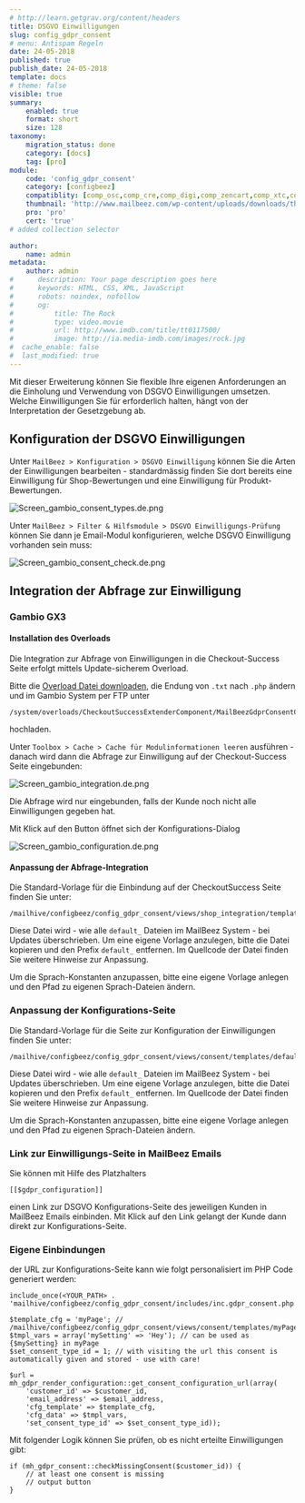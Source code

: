 ```yaml
---
# http://learn.getgrav.org/content/headers
title: DSGVO Einwilligungen
slug: config_gdpr_consent
# menu: Antispam Regeln
date: 24-05-2018
published: true
publish_date: 24-05-2018
template: docs
# theme: false
visible: true
summary:
    enabled: true
    format: short
    size: 128
taxonomy:
    migration_status: done
    category: [docs]
    tag: [pro]
module:
    code: 'config_gdpr_consent'
    category: [configbeez]
    compatiblity: [comp_osc,comp_cre,comp_digi,comp_zencart,comp_xtc,comp_xtcm2,comp_gambio]
    thumbnail: 'http://www.mailbeez.com/wp-content/uploads/downloads/thumbnails/2014/04/icon_32.png'
    pro: 'pro'
    cert: 'true'
# added collection selector

author:
    name: admin
metadata:
    author: admin
#      description: Your page description goes here
#      keywords: HTML, CSS, XML, JavaScript
#      robots: noindex, nofollow
#      og:
#          title: The Rock
#          type: video.movie
#          url: http://www.imdb.com/title/tt0117500/
#          image: http://ia.media-imdb.com/images/rock.jpg
#  cache_enable: false
#  last_modified: true
---
```



Mit dieser Erweiterung können Sie flexible Ihre eigenen Anforderungen an die Einholung und Verwendung von DSGVO Einwilligungen umsetzen. Welche Einwilligungen Sie für erforderlich halten, hängt von der Interpretation der Gesetzgebung ab.


## Konfiguration der DSGVO Einwilligungen

Unter `MailBeez > Konfiguration > DSGVO Einwilligung` können Sie die Arten der Einwilligungen bearbeiten - standardmässig finden Sie dort bereits eine Einwilligung für Shop-Bewertungen und eine Einwilligung für Produkt-Bewertungen.

![Screen_gambio_consent_types.de.png](Screen_gambio_consent_types.de.png)

Unter `MailBeez > Filter & Hilfsmodule > DSGVO Einwilligungs-Prüfung` können Sie dann je Email-Modul konfigurieren, welche DSGVO Einwilligung vorhanden sein muss:

![Screen_gambio_consent_check.de.png](Screen_gambio_consent_check.de.png)


## Integration der Abfrage zur Einwilligung

### Gambio GX3

#### Installation des Overloads
Die Integration zur Abfrage von Einwilligungen in die Checkout-Success Seite erfolgt mittels Update-sicherem Overload.

Bitte die [Overload Datei downloaden](http://mailbeez-support.com/cloudfiles/integrations/GDPR/gambio/MailBeezGdprConsentCheckoutSuccessExtender.txt), die Endung von `.txt` nach `.php` ändern und im Gambio System per FTP unter

    /system/overloads/CheckoutSuccessExtenderComponent/MailBeezGdprConsentCheckoutSuccessExtender.php

hochladen.


Unter `Toolbox > Cache > Cache für Modulinformationen leeren` ausführen - danach wird dann die Abfrage zur Einwilligung auf der Checkout-Success Seite eingebunden:

![Screen_gambio_integration.de.png](Screen_gambio_integration.de.png)

Die Abfrage wird nur eingebunden, falls der Kunde noch nicht alle Einwilligungen gegeben hat.


Mit Klick auf den Button öffnet sich der Konfigurations-Dialog

![Screen_gambio_configuration.de.png](Screen_gambio_configuration.de.png)


#### Anpassung der Abfrage-Integration


Die Standard-Vorlage für die Einbindung auf der CheckoutSuccess Seite finden Sie unter:

    /mailhive/configbeez/config_gdpr_consent/views/shop_integration/templates/default_gambio_checkoutsuccess.tpl.html

Diese Datei wird - wie alle `default_` Dateien im MailBeez System - bei Updates überschrieben. Um eine eigene Vorlage anzulegen, bitte die Datei kopieren und den Prefix `default_` entfernen. Im Quellcode der Datei finden Sie weitere Hinweise zur Anpassung.

Um die Sprach-Konstanten anzupassen, bitte eine eigene Vorlage anlegen und den Pfad zu eigenen Sprach-Dateien ändern.


### Anpassung der Konfigurations-Seite

Die Standard-Vorlage für die Seite zur Konfiguration der Einwilligungen finden Sie unter:

    /mailhive/configbeez/config_gdpr_consent/views/consent/templates/default_consent_configuration.tpl.html

Diese Datei wird - wie alle `default_` Dateien im MailBeez System - bei Updates überschrieben. Um eine eigene Vorlage anzulegen, bitte die Datei kopieren und den Prefix `default_` entfernen. Im Quellcode der Datei finden Sie weitere Hinweise zur Anpassung.

Um die Sprach-Konstanten anzupassen, bitte eine eigene Vorlage anlegen und den Pfad zu eigenen Sprach-Dateien ändern.



### Link zur Einwilligungs-Seite in MailBeez Emails

Sie können mit Hilfe des Platzhalters

`[[$gdpr_configuration]]`

 einen Link zur DSGVO Konfigurations-Seite des jeweiligen Kunden in MailBeez Emails einbinden. Mit Klick auf den Link gelangt der Kunde dann direkt zur Konfigurations-Seite.



### Eigene Einbindungen

der URL zur Konfigurations-Seite kann wie folgt personalisiert im PHP Code generiert werden:

    include_once(<YOUR_PATH> . 'mailhive/configbeez/config_gdpr_consent/includes/inc.gdpr_consent.php');
    
    $template_cfg = 'myPage'; // /mailhive/configbeez/config_gdpr_consent/views/consent/templates/myPage.tpl.html
    $tmpl_vars = array('mySetting' => 'Hey'); // can be used as {$mySetting} in myPage
    $set_consent_type_id = 1; // with visiting the url this consent is automatically given and stored - use with care!

    $url = mh_gdpr_render_configuration::get_consent_configuration_url(array(
        'customer_id' => $customer_id,
        'email_address' => $email_address,
        'cfg_template' => $template_cfg,
        'cfg_data' => $tmpl_vars,
        'set_consent_type_id' => $set_consent_type_id));



Mit folgender Logik können Sie prüfen, ob es nicht erteilte Einwilligungen gibt:

    if (mh_gdpr_consent::checkMissingConsent($customer_id)) {
        // at least one consent is missing
        // output button
    }


